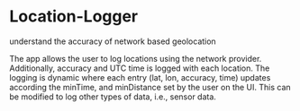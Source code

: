 Location-Logger
===============

understand the accuracy of network based geolocation

The app allows the user to log locations using the network provider.  Additionally, accuracy and UTC time is logged with each location.  The logging is dynamic where each entry (lat, lon, accuracy, time) updates according the minTime, and minDistance set by the user on the UI.  This can be modified to log other types of data, i.e., sensor data.  